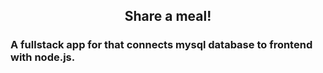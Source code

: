<h2 align="center">Share a meal!</h2>

### A fullstack app for that connects mysql database to frontend with node.js. 
